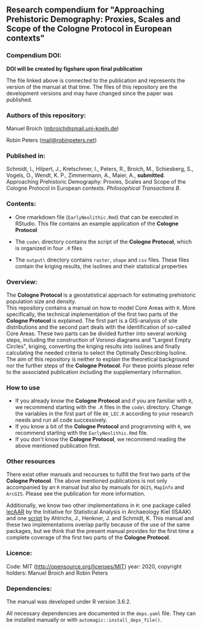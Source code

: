 ## Research compendium for "Approaching Prehistoric Demography: Proxies, Scales and Scope of the Cologne Protocol in European contexts"

### Compendium DOI:

**DOI will be created by figshare upon final publication**

The file linked above is connected to the publication and represents the version of the manual at that time. The files of this repository are the development versions and may have changed since the paper was published.

### Authors of this repository:

Manuel Broich (mbroich@smail.uni-koeln.de)

Robin Peters (mail@robinpeters.net)

### Published in:

Schmidt, I., Hilpert, J., Kretschmer, I., Peters, R., Broich, M., Schiesberg, S., Vogels, O., Wendt, K. P., Zimmermann, A., Maier, A., **submitted**. Approaching Prehistoric Demography: Proxies, Scales and Scope of the Cologne Protocol in European contexts. _Philosophical Transactions B_.

### Contents:

- One rmarkdown file (`EarlyNeolithic.Rmd`) that can be executed in RStudio. This file contains an example application of the **Cologne Protocol**

- The `code\` directory contains the script of the **Cologne Protocol**, which is organized in four `.R` files

- The `output\` directory contains `raster`, `shape` and `csv` files. These files contain the kriging results, the isolines and their statistical properties

### Overview:

The **Cologne Protocol** is a geostatistical approach for estimating prehistoric population size and density.  
This repository contains a manual on how to model Core Areas with `R`. More specifically, the technical implementation of the first two parts of the **Cologne Protocol** is explained. The first part is a GIS-analysis of site distributions and the second part deals with the identification of so-called Core Areas. These two parts can be divided further into several working steps, including the construction of Voronoi diagrams and "Largest Empty Circles", kriging, converting the kriging results into isolines and finally calculating the needed criteria to select the Optimally Describing Isoline.
The aim of this repository is neither to explain the theoretical background nor the further steps of the **Cologne Protocol**. For these points please refer to the associated publication including the supplementary information.

### How to use

- If you already know the **Cologne Protocol** and if you are familiar with `R`, we recommend starting with the `.R` files in the `code\` directory. Change the variables in the first part of file `00_LEC.R` according to your research needs and run all code successively.  
- If you know a bit of the **Cologne Protocol** and programming with `R`, we recommend starting with the `EarlyNeolithic.Rmd` file.  
- If you don't know the **Cologne Protocol**, we recommend reading the above mentioned publication first.

### Other resources

There exist other manuals and recourses to fulfill the first two parts of the **Cologne Protocol**. The above mentioned publications is not only accompanied by an `R` manual but also by manuals for `QGIS`, `MapInfo` and `ArcGIS`. Please see the publication for more information.  

Additionally, we know two other implementations in `R`: one package called [lecAAR](https://github.com/ISAAKiel/lecAAR) by the Initiative for Statistical Analysis in Archaeology Kiel (ISAAK) and one [script](https://uni-tuebingen.de/en/research/core-research/collaborative-research-centers/sfb-1070/organisation/service-project-s/technical-notes/technical-note-1.html) by Ahlrichs, J., Henkner, J. and Schmidt, K.
This manual and these two implementations overlap partly because of the use of the same packages, but we think that the present manual provides for the first time a complete coverage of the first two parts of the **Cologne Protocol**.

### Licence:

Code: MIT (http://opensource.org/licenses/MIT) year: 2020, copyright holders: Manuel Broich and Robin Peters

### Dependencies:

The manual was developed under R version 3.6.2.

All necessary dependencies are documented in the `deps.yaml` file. They can be installed manually or with `automagic::install_deps_file()`. 
